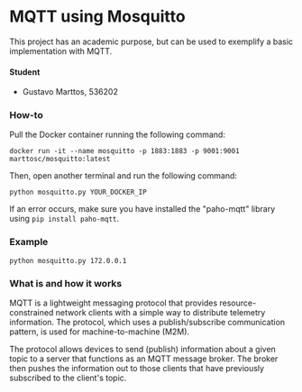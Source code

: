 # MQTT using Mosquitto

This project has an academic purpose, but can be used to exemplify a basic implementation with MQTT.

#### Student

* Gustavo Marttos, 536202

### How-to

Pull the Docker container running the following command:

```
docker run -it --name mosquitto -p 1883:1883 -p 9001:9001 marttosc/mosquitto:latest
```

Then, open another terminal and run the following command:

```
python mosquitto.py YOUR_DOCKER_IP
```

If an error occurs, make sure you have installed the "paho-mqtt" library using `pip install paho-mqtt`.

### Example

```
python mosquitto.py 172.0.0.1
```

### What is and how it works

MQTT is a lightweight messaging protocol that provides resource-constrained network clients with a simple way to distribute telemetry information. The protocol, which uses a publish/subscribe communication pattern, is used for machine-to-machine (M2M).

The protocol allows devices to send (publish) information about a given topic to a server that functions as an MQTT message broker. The broker then pushes the information out to those clients that have previously subscribed to the client's topic.


